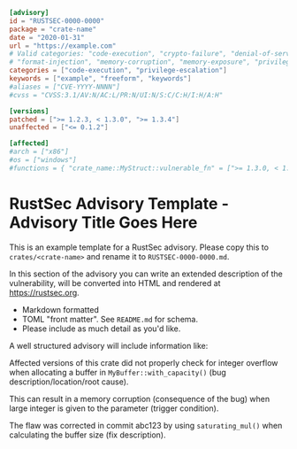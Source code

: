 ```toml
[advisory]
id = "RUSTSEC-0000-0000"
package = "crate-name"
date = "2020-01-31"
url = "https://example.com"
# Valid categories: "code-execution", "crypto-failure", "denial-of-service", "file-disclosure"
# "format-injection", "memory-corruption", "memory-exposure", "privilege-escalation"
categories = ["code-execution", "privilege-escalation"]
keywords = ["example", "freeform", "keywords"]
#aliases = ["CVE-YYYY-NNNN"]
#cvss = "CVSS:3.1/AV:N/AC:L/PR:N/UI:N/S:C/C:H/I:H/A:H"

[versions]
patched = [">= 1.2.3, < 1.3.0", ">= 1.3.4"]
unaffected = ["<= 0.1.2"]

[affected]
#arch = ["x86"]
#os = ["windows"]
#functions = { "crate_name::MyStruct::vulnerable_fn" = [">= 1.3.0, < 1.3.4"] }
```

# RustSec Advisory Template - Advisory Title Goes Here

This is an example template for a RustSec advisory. Please copy this to
`crates/<crate-name>` and rename it to `RUSTSEC-0000-0000.md`.

In this section of the advisory you can write an extended description
of the vulnerability, will be converted into HTML and rendered at
<https://rustsec.org>.

- Markdown formatted
- TOML "front matter". See `README.md` for schema.
- Please include as much detail as you'd like.

A well structured advisory will include information like:

Affected versions of this crate did not properly check for integer overflow when allocating a buffer in `MyBuffer::with_capacity()` (bug description/location/root cause).

This can result in a memory corruption (consequence of the bug) when large integer is given to the parameter (trigger condition).

The flaw was corrected in commit abc123 by using `saturating_mul()` when calculating the buffer size (fix description).
